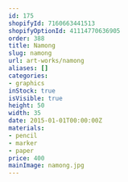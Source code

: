 ```yaml
---
id: 175
shopifyId: 7160663441513
shopifyOptionId: 41114770636905
order: 388
title: Namong
slug: namong
url: art-works/namong
aliases: []
categories:
- graphics
inStock: true
isVisible: true
height: 50
width: 35
date: 2015-01-01T00:00:00Z
materials:
- pencil
- marker
- paper
price: 400
mainImage: namong.jpg
---
```


